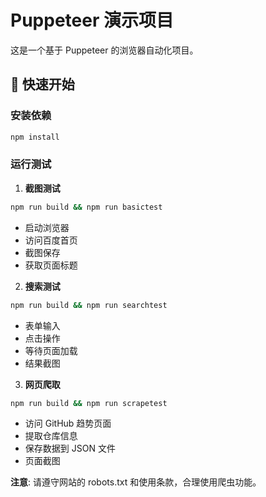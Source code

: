 # Puppeteer 演示项目

这是一个基于 Puppeteer 的浏览器自动化项目。

## 🚀 快速开始

### 安装依赖
```bash
npm install
```

### 运行测试

1. **截图测试**
```bash
npm run build && npm run basictest
```
- 启动浏览器
- 访问百度首页
- 截图保存
- 获取页面标题

2. **搜索测试**
```bash
npm run build && npm run searchtest
```
- 表单输入
- 点击操作
- 等待页面加载
- 结果截图

3. **网页爬取**
```bash
npm run build && npm run scrapetest
```
- 访问 GitHub 趋势页面
- 提取仓库信息
- 保存数据到 JSON 文件
- 页面截图

**注意**: 请遵守网站的 robots.txt 和使用条款，合理使用爬虫功能。